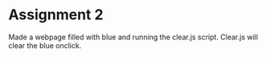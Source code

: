 # Assignment 2
Made a webpage filled with blue and running the clear.js script. Clear.js will clear the blue onclick.
